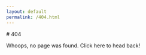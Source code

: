 ```yaml
---
layout: default
permalink: /404.html
---
```


<div class="center-button" markdown="1" onclick="window.history.back();">
# 404

Whoops, no page was found. Click here to head back!
</div>

